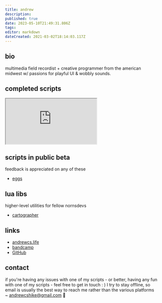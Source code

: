 ```yaml
---
title: andrew
description: 
published: true
date: 2023-05-10T21:49:31.806Z
tags: 
editor: markdown
dateCreated: 2021-03-02T18:14:03.117Z
---
```


## bio

multimedia field recordist + creative programmer from the american midwest w/ passions for playful UI & wobbly sounds.

## completed scripts

<iframe src="https://p3r7.github.io/norns-gallery-render/?author=andrew"id="gallery-iframe"></iframe>

## scripts in public beta

feedback is appreciated on any of these

- [eggs](https://github.com/andr-ew/eggs)

## lua libs

higher-level utilities for fellow nornsdevs

- [cartographer](https://github.com/andr-ew/cartographer)

## links

- [andrewcs.life](https://andrewcs.life)
- [bandcamp](https://andrewcs.bandcamp.com)
- [GitHub](https://github.com/andr-ew)

## contact

if you're having any issues with one of my scripts - or better, having any fun with one of my scripts - feel free to get in touch : ) I try to stay offline, so email is usually the best way to reach me rather than the various platforms ~ andrewcshike@gmail.com 👋
